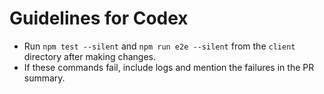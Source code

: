 # Guidelines for Codex

- Run `npm test --silent` and `npm run e2e --silent` from the `client` directory after making changes.
- If these commands fail, include logs and mention the failures in the PR summary.
